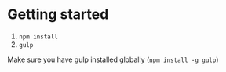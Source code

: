 # Getting started

1. `npm install`
2. `gulp`

Make sure you have gulp installed globally (`npm install -g gulp`)
